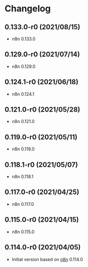 # Changelog

## 0.133.0-r0 (2021/08/15)

* n8n 0.133.0

## 0.129.0-r0 (2021/07/14)

* n8n 0.129.0

## 0.124.1-r0 (2021/06/18)

* n8n 0.124.1

## 0.121.0-r0 (2021/05/28)

* n8n 0.121.0

## 0.119.0-r0 (2021/05/11)

* n8n 0.119.0

## 0.118.1-r0 (2021/05/07)

* n8n 0.118.1

## 0.117.0-r0 (2021/04/25)

* n8n 0.117.0

## 0.115.0-r0 (2021/04/15)

* n8n 0.115.0

## 0.114.0-r0 (2021/04/05)

* Initial version based on [n8n](https://github.com/n8n-io/n8n) 0.114.0
